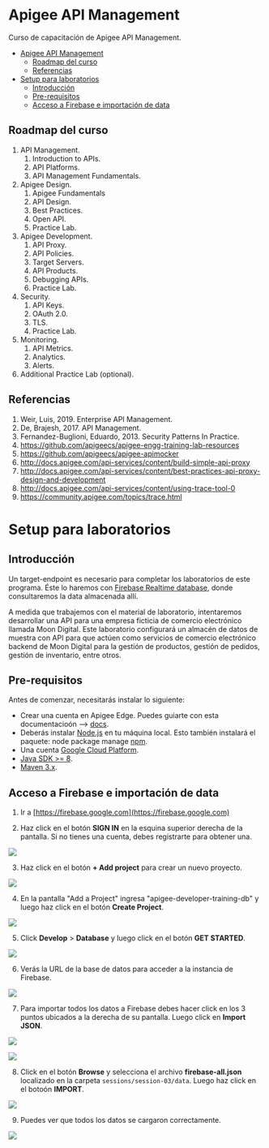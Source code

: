 # Apigee API Management
Curso de capacitación de Apigee API Management.

- [Apigee API Management](#apigee-api-management)
  - [Roadmap del curso](#roadmap-del-curso)
  - [Referencias](#referencias)
- [Setup para laboratorios](#setup-para-laboratorios)
  - [Introducción](#introducción)
  - [Pre-requisitos](#pre-requisitos)
  - [Acceso a Firebase e importación de data](#acceso-a-firebase-e-importación-de-data)

## Roadmap del curso

1. API Management.
    1. Introduction to APIs.
    2. API Platforms.
    3. API Management Fundamentals.
2. Apigee Design.
    1. Apigee Fundamentals 
    2. API Design.
    3. Best Practices.
    4. Open API.
    5. Practice Lab.
3. Apigee Development. 
    1. API Proxy.
    2. API Policies.
    3. Target Servers. 
    4. API Products. 
    5. Debugging APIs. 
    6. Practice Lab.
4. Security.
    1. API Keys. 
    2. OAuth 2.0. 
    3. TLS.
    4. Practice Lab.
5. Monitoring.
    1. API Metrics. 
    2. Analytics. 
    3. Alerts.
6. Additional Practice Lab (optional).

## Referencias

1. Weir, Luis, 2019. Enterprise API Management.
2. De, Brajesh, 2017. API Management.
3. Fernandez-Buglioni, Eduardo, 2013. Security Patterns In Practice.
4. https://github.com/apigeecs/apigee-engg-training-lab-resources
5. https://github.com/apigeecs/apigee-apimocker
6. http://docs.apigee.com/api-services/content/build-simple-api-proxy
7. http://docs.apigee.com/api-services/content/best-practices-api-proxy-design-and-development
8. http://docs.apigee.com/api-services/content/using-trace-tool-0
9. https://community.apigee.com/topics/trace.html

# Setup para laboratorios

## Introducción
Un target-endpoint es necesario para completar los laboratorios de este programa. Éste lo haremos con [Firebase Realtime database](https://firebase.google.com/docs/database/), donde consultaremos la data almacenada allí.

A medida que trabajemos con el material de laboratorio, intentaremos desarrollar una API para una empresa ficticia de comercio electrónico llamada Moon Digital. Este laboratorio configurará un almacén de datos de muestra con API para que actúen como servicios de comercio electrónico backend de Moon Digital para la gestión de productos, gestión de pedidos, gestión de inventario, entre otros.

## Pre-requisitos
Antes de comenzar, necesitarás instalar lo siguiente:
- Crear una cuenta en Apigee Edge. Puedes guiarte con esta documentacioón --> [docs](http://docs.apigee.com/api-services/content/creating-apigee-edge-account).
- Deberás instalar [Node.js](https://nodejs.org/en/download/) en tu máquina local. Esto también instalará el paquete: node package manage [npm](https://www.npmjs.com/).
- Una cuenta [Google Cloud Platform](https://accounts.google.com/signin/v2/identifier?service=cloudconsole&passive=1209600&osid=1&continue=https%3A%2F%2Fconsole.cloud.google.com%2Ffreetrial%3F_ga%3D2.45407329.414976149.1517252141-1035065838.1517252141%26ref%3Dhttps%3A%2F%2Fcloud.google.com%2F&followup=https%3A%2F%2Fconsole.cloud.google.com%2Ffreetrial%3F_ga%3D2.45407329.414976149.1517252141-1035065838.1517252141%26ref%3Dhttps%3A%2F%2Fcloud.google.com%2F&flowName=GlifWebSignIn&flowEntry=ServiceLogin).    
- [Java SDK >= 8](http://www.oracle.com/technetwork/java/javase/downloads/index.html).
- [Maven 3.x](https://maven.apache.org/).

## Acceso a Firebase e importación de data

1. Ir a [https://firebase.google.com](https://firebase.google.com)

2. Haz click en el botón **SIGN IN** en la esquina superior derecha de la pantalla. Si no tienes una cuenta, debes registrarte para obtener una.

![](./media/firebase-signin.png)

3. Haz click en el botón **+ Add project** para crear un nuevo proyecto.

![](./media/firebase-console.png)


4. En la pantalla "Add a Project" ingresa "apigee-developer-training-db" y luego haz click en el botón **Create Project**.

![](./media/firebase-add-project-page.png)

5. Click **Develop** > **Database** y luego click en el botón **GET STARTED**.

![](./media/firebase-home2.png)

6. Verás la URL de la base de datos para acceder a la instancia de Firebase.

![](./media/firebase-db-console2.png)

7. Para importar todos los datos a Firebase debes hacer click en los 3 puntos ubicados a la derecha de su pantalla. Luego click en **Import JSON**.

![](./media/firebase-db-console-click-3-dots.png)

![](./media/firebase-db-console-contextmenu.png)

8. Click en el botón **Browse** y selecciona el archivo **firebase-all.json** localizado en la carpeta `sessions/session-03/data`. Luego haz click en el botoón **IMPORT**.

![](./media/firebase-import-json-screen.png)

9. Puedes ver que todos los datos se cargaron correctamente.

![](./media/firebase-console-data-loaded.png)
